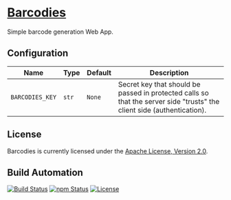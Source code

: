 # [Barcodies](http://barcodies.hive.pt)

Simple barcode generation Web App.

## Configuration

| Name | Type | Default | Description |
| ----- | ----- | ----- | ----- |
| `BARCODIES_KEY` | `str` | `None` | Secret key that should be passed in protected calls so that the server side "trusts" the client side (authentication). |

## License

Barcodies is currently licensed under the [Apache License, Version 2.0](http://www.apache.org/licenses/).

## Build Automation

[![Build Status](https://travis-ci.org/hivesolutions/barcodies.svg?branch=master)](https://travis-ci.org/hivesolutions/barcodies)
[![npm Status](https://img.shields.io/npm/v/hive-barcodies.svg)](https://www.npmjs.com/package/hive-barcodies)
[![License](https://img.shields.io/badge/license-Apache%202.0-blue.svg)](https://www.apache.org/licenses/)
